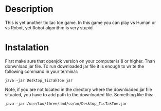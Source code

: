 # Description
This is yet another tic tac toe game. In this game you can play vs Human or vs Robot, yet Robot algorithm is very stupid.

# Instalation
First make sure that openjdk version on your computer is 8 or higher. Than donwnload jar file.
To run downloaded jar file it is enough to write the following command in your terminal:
```
java -jar Desktop_TicTakToe.jar
```

Note, if you are not located in the directory where the downloaded jar file situated, you have to add path to the downloaded file. Something like this:
```
java -jar /one/two/three/and/so/on/Desktop_TicTakToe.jar
```
